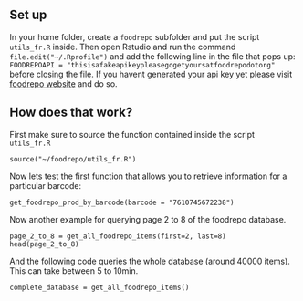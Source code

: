 ## Set up

In your home folder, create a `foodrepo` subfolder and put the script `utils_fr.R` inside. Then open Rstudio and run the command `file.edit("~/.Rprofile")` and add the following line in the file that pops up: `FOODREPOAPI = "thisisafakeapikeypleasegogetyoursatfoodrepodotorg"` before closing the file. If you havent generated your api key yet please visit [foodrepo website](https://www.foodrepo.org/) and do so.

## How does that work?

First make sure to source the function contained inside the script `utils_fr.R`

```
source("~/foodrepo/utils_fr.R")
```

Now lets test the first function that allows you to retrieve information for a particular barcode:

```
get_foodrepo_prod_by_barcode(barcode = "7610745672238")
```

Now another example for querying page 2 to 8 of the foodrepo database.

```
page_2_to_8 = get_all_foodrepo_items(first=2, last=8)
head(page_2_to_8)
```

And the following code queries the whole database (around 40000 items). This can take between 5 to 10min.

```
complete_database = get_all_foodrepo_items()
```
